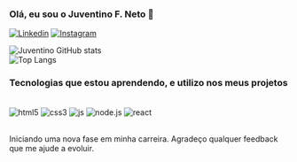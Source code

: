 ### Olá, eu sou o Juventino F. Neto 👋
 
[![Linkedin](https://img.shields.io/badge/LinkedIn-0077B5?style=for-the-badge&logo=linkedin&logoColor=white)](https://www.linkedin.com/in/juventinofneto/)
[![Instagram](https://img.shields.io/badge/Instagram-E4405F?style=for-the-badge&logo=instagram&logoColor=white)](http://instagram.com/juvventino/)

![Juventino GitHub stats](https://github-readme-stats.vercel.app/api?username=juvventtino&show_icons=true&theme=onedark)<br/>
![Top Langs](https://github-readme-stats.vercel.app/api/top-langs/?username=juvventtino&hide_progress=true)

### Tecnologias que estou aprendendo, e utilizo nos meus projetos 

<div style="display: inline_block"><br/>
  <img align="center" alt="html5" src="https://img.shields.io/badge/HTML5-E34F26?style=for-the-badge&logo=html5&logoColor=white"/>
  <img align="center" alt="css3" src="https://img.shields.io/badge/CSS3-1572B6?style=for-the-badge&logo=css3&logoColor=white"/>
  <img align="center" alt="js" src="https://img.shields.io/badge/JavaScript-F7DF1E?style=for-the-badge&logo=javascript&logoColor=black"/>
  <img align="center" alt="node.js" src="https://img.shields.io/badge/Node.js-43853D?style=for-the-badge&logo=node.js&logoColor=white"/>
  <img align="center" alt="react" src="https://img.shields.io/badge/React-20232A?style=for-the-badge&logo=react&logoColor=61DAFB"/>

</div><br/>

Iniciando uma nova fase em minha carreira. Agradeço qualquer feedback que me ajude a evoluir.

